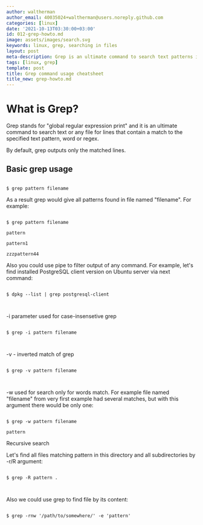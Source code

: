 ```yaml
---
author: waltherman
author_email: 40035024+waltherman@users.noreply.github.com
categories: [linux]
date: '2021-10-13T03:30:00+03:00'
id: 012-grep-howto.md
image: assets/images/search.svg
keywords: linux, grep, searching in files
layout: post
meta-description: Grep is an ultimate command to search text patterns in files
tags: [linux, grep]
template: post
title: Grep command usage cheatsheet
title_new: grep-howto.md
---
```




# What is Grep?



Grep stands for "global regular expression print" and it is an ultimate command to search text or any file for lines that contain a match to the specified text pattern, word or regex.

By default, grep outputs only the matched lines.



## Basic grep usage



```

$ grep pattern filename

```



As a result grep would give all patterns found in file named "filename". For example:



```

$ grep pattern filename

pattern

pattern1

zzzpattern44

```



Also you could use pipe to filter output of any command. For example, let's find installed PostgreSQL client version on Ubuntu server via next command:

```

$ dpkg --list | grep postgresql-client



```



-i parameter used for case-insensetive grep 

```

$ grep -i pattern filename



```

-v - inverted match of grep



```

$ grep -v pattern filename



```



-w used for search only for words match. For example file named "filename" from very first example had several matches, but with this argument there would be only one:

```

$ grep -w pattern filename

pattern

```



Recursive search

Let's find all files matching pattern in this directory and all subdirectories by -r/R argument:



```

$ grep -R pattern .



```

Also we could use grep to find file by its content:



```

$ grep -rnw '/path/to/somewhere/' -e 'pattern'



```

